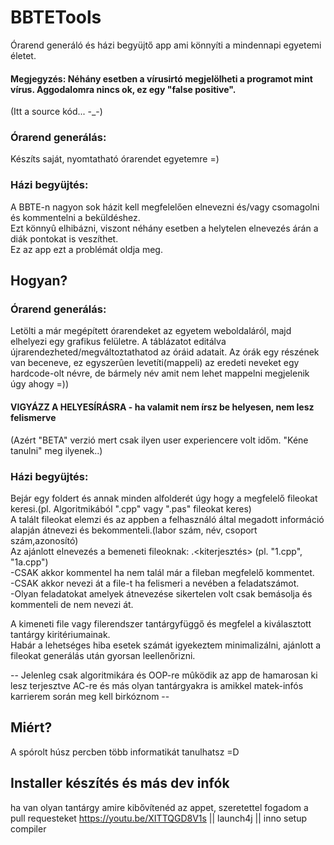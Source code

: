 # BBTETools
Órarend generáló és házi begyüjtő app ami könnyíti a mindennapi egyetemi életet.  

#### Megjegyzés: Néhány esetben a vírusirtó megjelölheti a programot mint vírus. Aggodalomra nincs ok, ez egy "false positive".     
(Itt a source kód... -_-)     

### Órarend generálás:
Készíts saját, nyomtatható órarendet egyetemre =)

### Házi begyüjtés:
A BBTE-n nagyon sok házit kell megfelelően elnevezni és/vagy csomagolni és kommentelni a beküldéshez.  
Ezt könnyû elhibázni, viszont néhány esetben a helytelen elnevezés árán a diák pontokat is veszíthet.  
Ez az app ezt a problémát oldja meg.  
  
## Hogyan?
### Órarend generálás:

Letölti a már megépített órarendeket az egyetem weboldaláról, majd elhelyezi egy grafikus felületre. A táblázatot editálva újrarendezheted/megváltoztathatod az óráid adatait.
Az órák egy részének van beceneve, ez egyszerûen levetíti(mappeli) az eredeti neveket egy hardcode-olt névre, de bármely név amit nem lehet mappelni megjelenik úgy ahogy =))
#### VIGYÁZZ A HELYESÍRÁSRA - ha valamit nem írsz be helyesen, nem lesz felismerve

(Azért "BETA" verzió mert csak ilyen user experiencere volt időm. "Kéne tanulni" meg ilyenek..)

### Házi begyüjtés:

Bejár egy foldert és annak minden alfolderét úgy hogy a megfelelő fileokat keresi.(pl. Algoritmikából ".cpp" vagy ".pas" fileokat keres)  
A talált fileokat elemzi és az appben a felhasználó által megadott információ alapján átnevezi és bekommenteli.(labor szám, név, csoport szám,azonosító)     
Az ajánlott elnevezés a bemeneti fileoknak: <alpont>.<kiterjesztés> (pl. "1.cpp", "1a.cpp")  
-CSAK akkor kommentel ha nem talál már a fileban megfelelő kommentet.  
-CSAK akkor nevezi át a file-t ha felismeri a nevében a feladatszámot.  
-Olyan feladatokat amelyek átnevezése sikertelen volt csak bemásolja és kommenteli de nem nevezi át.  

A kimeneti file vagy filerendszer tantárgyfüggő és megfelel a kiválasztott tantárgy kiritériumainak.  
Habár a lehetséges hiba esetek számát igyekeztem minimalizálni, ajánlott a fileokat generálás után gyorsan leellenőrizni.  
  
-- Jelenleg csak algoritmikára és OOP-re mûködik az app de hamarosan ki lesz terjesztve AC-re és más olyan tantárgyakra is
  amikkel matek-infós karrierem során meg kell birkóznom --
  
## Miért?

A spórolt húsz percben több informatikát tanulhatsz =D     

## Installer készítés és más dev infók
ha van olyan tantárgy amire kibővítenéd az appet, szeretettel fogadom a pull requesteket
https://youtu.be/XITTQGD8V1s || launch4j || inno setup compiler  

  
